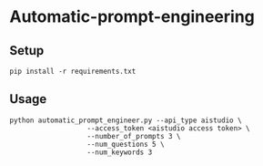 # Automatic-prompt-engineering

## Setup

```
pip install -r requirements.txt
```

## Usage


```
python automatic_prompt_engineer.py --api_type aistudio \
                   --access_token <aistudio access token> \
                   --number_of_prompts 3 \
                   --num_questions 5 \
                   --num_keywords 3
```